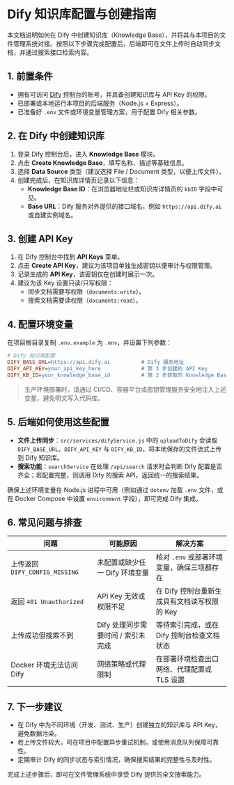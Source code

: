# Dify 知识库配置与创建指南

本文档说明如何在 Dify 中创建知识库（Knowledge Base），并将其与本项目的文件管理系统对接。按照以下步骤完成配置后，后端即可在文件上传时自动同步文档，并通过搜索接口检索内容。

## 1. 前置条件

- 拥有可访问 [Dify](https://dify.ai/) 控制台的账号，并具备创建知识库与 API Key 的权限。
- 已部署或本地运行本项目的后端服务（Node.js + Express）。
- 已准备好 `.env` 文件或环境变量管理方案，用于配置 Dify 相关参数。

## 2. 在 Dify 中创建知识库

1. 登录 Dify 控制台后，进入 **Knowledge Base** 模块。
2. 点击 **Create Knowledge Base**，填写名称、描述等基础信息。
3. 选择 **Data Source** 类型（建议选择 File / Document 类型，以便上传文件）。
4. 创建完成后，在知识库详情页记录以下信息：
   - **Knowledge Base ID**：在浏览器地址栏或知识库详情页的 `kbID` 字段中可见。
   - **Base URL**：Dify 服务对外提供的接口域名，例如 `https://api.dify.ai` 或自建实例域名。

## 3. 创建 API Key

1. 在 Dify 控制台中找到 **API Keys** 菜单。
2. 点击 **Create API Key**，建议为该项目单独生成密钥以便审计与权限管理。
3. 记录生成的 **API Key**，该密钥仅在创建时展示一次。
4. 建议为该 Key 设置只读/只写权限：
   - 同步文档需要写权限（`documents:write`）。
   - 搜索文档需要读权限（`documents:read`）。

## 4. 配置环境变量

在项目根目录复制 `.env.example` 为 `.env`，并设置下列参数：

```ini
# Dify 知识库配置
DIFY_BASE_URL=https://api.dify.ai          # Dify 服务地址
DIFY_API_KEY=your_api_key_here             # 第 3 步创建的 API Key
DIFY_KB_ID=your_knowledge_base_id          # 第 2 步获取的 Knowledge Base ID
```

> 生产环境部署时，请通过 CI/CD、容器平台或密钥管理服务安全地注入上述变量，避免明文写入代码库。

## 5. 后端如何使用这些配置

- **文件上传同步**：`src/services/difyService.js` 中的 `uploadToDify` 会读取 `DIFY_BASE_URL`、`DIFY_API_KEY` 与 `DIFY_KB_ID`，将本地保存的文件流式上传到 Dify 知识库。
- **搜索功能**：`searchService` 在处理 `/api/search` 请求时会判断 Dify 配置是否齐全；若配置完整，则调用 Dify 的搜索 API，返回统一的搜索结果。

确保上述环境变量在 Node.js 进程中可用（例如通过 `dotenv` 加载 `.env` 文件，或在 Docker Compose 中设置 `environment` 字段），即可完成 Dify 集成。

## 6. 常见问题与排查

| 问题 | 可能原因 | 解决方案 |
| --- | --- | --- |
| 上传返回 `DIFY_CONFIG_MISSING` | 未配置或缺少任一 Dify 环境变量 | 核对 `.env` 或部署环境变量，确保三项都存在 |
| 返回 `401 Unauthorized` | API Key 无效或权限不足 | 在 Dify 控制台重新生成具有文档读写权限的 Key |
| 上传成功但搜索不到 | Dify 处理同步需要时间 / 索引未完成 | 等待索引完成，或在 Dify 控制台检查文档状态 |
| Docker 环境无法访问 Dify | 网络策略或代理限制 | 在部署环境检查出口网络、代理配置或 TLS 设置 |

## 7. 下一步建议

- 在 Dify 中为不同环境（开发、测试、生产）创建独立的知识库与 API Key，避免数据污染。
- 若上传文件较大，可在项目中配置异步重试机制，或使用消息队列保障可靠性。
- 定期审计 Dify 的同步状态与索引情况，确保搜索结果的完整性与及时性。

完成上述步骤后，即可在文件管理系统中享受 Dify 提供的全文搜索能力。
